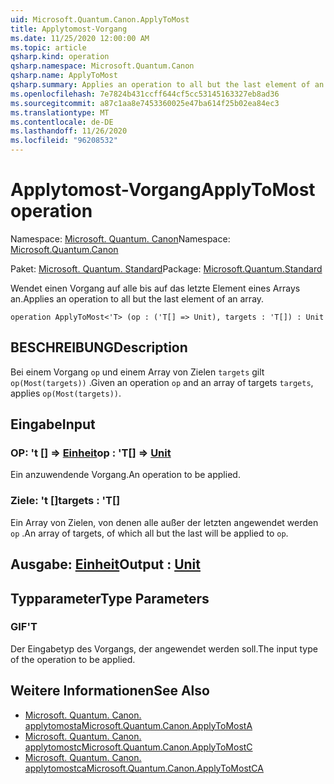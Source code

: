 ```yaml
---
uid: Microsoft.Quantum.Canon.ApplyToMost
title: Applytomost-Vorgang
ms.date: 11/25/2020 12:00:00 AM
ms.topic: article
qsharp.kind: operation
qsharp.namespace: Microsoft.Quantum.Canon
qsharp.name: ApplyToMost
qsharp.summary: Applies an operation to all but the last element of an array.
ms.openlocfilehash: 7e7824b431ccff644cf5cc53145163327eb8ad36
ms.sourcegitcommit: a87c1aa8e7453360025e47ba614f25b02ea84ec3
ms.translationtype: MT
ms.contentlocale: de-DE
ms.lasthandoff: 11/26/2020
ms.locfileid: "96208532"
---
```

# <a name="applytomost-operation"></a><span data-ttu-id="16070-102">Applytomost-Vorgang</span><span class="sxs-lookup"><span data-stu-id="16070-102">ApplyToMost operation</span></span>

<span data-ttu-id="16070-103">Namespace: [Microsoft. Quantum. Canon](xref:Microsoft.Quantum.Canon)</span><span class="sxs-lookup"><span data-stu-id="16070-103">Namespace: [Microsoft.Quantum.Canon](xref:Microsoft.Quantum.Canon)</span></span>

<span data-ttu-id="16070-104">Paket: [Microsoft. Quantum. Standard](https://nuget.org/packages/Microsoft.Quantum.Standard)</span><span class="sxs-lookup"><span data-stu-id="16070-104">Package: [Microsoft.Quantum.Standard](https://nuget.org/packages/Microsoft.Quantum.Standard)</span></span>


<span data-ttu-id="16070-105">Wendet einen Vorgang auf alle bis auf das letzte Element eines Arrays an.</span><span class="sxs-lookup"><span data-stu-id="16070-105">Applies an operation to all but the last element of an array.</span></span>

```qsharp
operation ApplyToMost<'T> (op : ('T[] => Unit), targets : 'T[]) : Unit
```


## <a name="description"></a><span data-ttu-id="16070-106">BESCHREIBUNG</span><span class="sxs-lookup"><span data-stu-id="16070-106">Description</span></span>

<span data-ttu-id="16070-107">Bei einem Vorgang `op` und einem Array von Zielen `targets` gilt `op(Most(targets))` .</span><span class="sxs-lookup"><span data-stu-id="16070-107">Given an operation `op` and an array of targets `targets`, applies `op(Most(targets))`.</span></span>

## <a name="input"></a><span data-ttu-id="16070-108">Eingabe</span><span class="sxs-lookup"><span data-stu-id="16070-108">Input</span></span>

### <a name="op--t--unit"></a><span data-ttu-id="16070-109">OP: 't [] => [Einheit](xref:microsoft.quantum.lang-ref.unit)</span><span class="sxs-lookup"><span data-stu-id="16070-109">op : 'T[] => [Unit](xref:microsoft.quantum.lang-ref.unit)</span></span> 

<span data-ttu-id="16070-110">Ein anzuwendende Vorgang.</span><span class="sxs-lookup"><span data-stu-id="16070-110">An operation to be applied.</span></span>


### <a name="targets--t"></a><span data-ttu-id="16070-111">Ziele: 't []</span><span class="sxs-lookup"><span data-stu-id="16070-111">targets : 'T[]</span></span>

<span data-ttu-id="16070-112">Ein Array von Zielen, von denen alle außer der letzten angewendet werden `op` .</span><span class="sxs-lookup"><span data-stu-id="16070-112">An array of targets, of which all but the last will be applied to `op`.</span></span>



## <a name="output--unit"></a><span data-ttu-id="16070-113">Ausgabe: [Einheit](xref:microsoft.quantum.lang-ref.unit)</span><span class="sxs-lookup"><span data-stu-id="16070-113">Output : [Unit](xref:microsoft.quantum.lang-ref.unit)</span></span>



## <a name="type-parameters"></a><span data-ttu-id="16070-114">Typparameter</span><span class="sxs-lookup"><span data-stu-id="16070-114">Type Parameters</span></span>

### <a name="t"></a><span data-ttu-id="16070-115">GIF</span><span class="sxs-lookup"><span data-stu-id="16070-115">'T</span></span>

<span data-ttu-id="16070-116">Der Eingabetyp des Vorgangs, der angewendet werden soll.</span><span class="sxs-lookup"><span data-stu-id="16070-116">The input type of the operation to be applied.</span></span>

## <a name="see-also"></a><span data-ttu-id="16070-117">Weitere Informationen</span><span class="sxs-lookup"><span data-stu-id="16070-117">See Also</span></span>

- [<span data-ttu-id="16070-118">Microsoft. Quantum. Canon. applytomosta</span><span class="sxs-lookup"><span data-stu-id="16070-118">Microsoft.Quantum.Canon.ApplyToMostA</span></span>](xref:Microsoft.Quantum.Canon.ApplyToMostA)
- [<span data-ttu-id="16070-119">Microsoft. Quantum. Canon. applytomostc</span><span class="sxs-lookup"><span data-stu-id="16070-119">Microsoft.Quantum.Canon.ApplyToMostC</span></span>](xref:Microsoft.Quantum.Canon.ApplyToMostC)
- [<span data-ttu-id="16070-120">Microsoft. Quantum. Canon. applytomostca</span><span class="sxs-lookup"><span data-stu-id="16070-120">Microsoft.Quantum.Canon.ApplyToMostCA</span></span>](xref:Microsoft.Quantum.Canon.ApplyToMostCA)